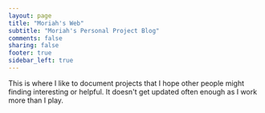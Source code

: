 ```yaml
---
layout: page
title: "Moriah's Web"
subtitle: "Moriah's Personal Project Blog"
comments: false
sharing: false
footer: true
sidebar_left: true
---
```

This is where I like to document projects that I hope other people might finding interesting or helpful.  It doesn't get updated often enough as I work more than I play.